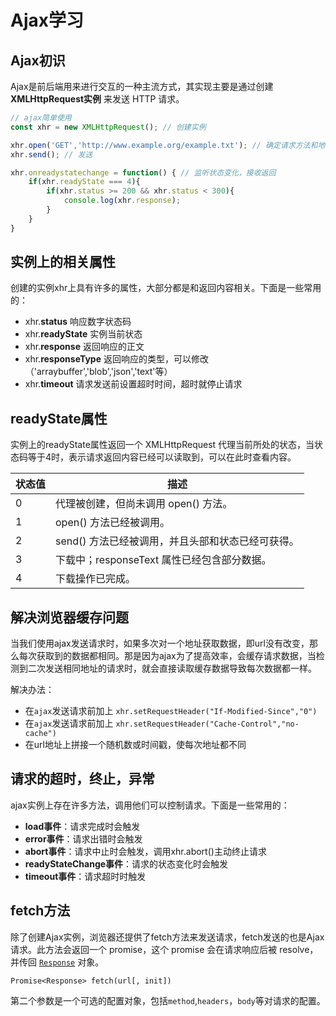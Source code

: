 # Ajax学习

## Ajax初识

Ajax是前后端用来进行交互的一种主流方式，其实现主要是通过创建 **XMLHttpRequest实例** 来发送 HTTP 请求。

```js
// ajax简单使用
const xhr = new XMLHttpRequest(); // 创建实例

xhr.open('GET','http://www.example.org/example.txt'); // 确定请求方法和地址
xhr.send();	// 发送

xhr.onreadystatechange = function() { // 监听状态变化，接收返回
    if(xhr.readyState === 4){
        if(xhr.status >= 200 && xhr.status < 300){
            console.log(xhr.response);
        }
    }
}
```



## 实例上的相关属性

创建的实例xhr上具有许多的属性，大部分都是和返回内容相关。下面是一些常用的：

- xhr.**status**  		响应数字状态码
- xhr.**readyState**      实例当前状态
- xhr.**response**        返回响应的正文
- xhr.**responseType**    返回响应的类型，可以修改（'arraybuffer','blob','json','text'等）
- xhr.**timeout**         请求发送前设置超时时间，超时就停止请求



## readyState属性

实例上的readyState属性返回一个 XMLHttpRequest 代理当前所处的状态，当状态码等于4时，表示请求返回内容已经可以读取到，可以在此时查看内容。

| 状态值 |     描述  |
|-------|-----------|
|  0    | 代理被创建，但尚未调用 open() 方法。|
|  1    |open() 方法已经被调用。|
|  2    |send() 方法已经被调用，并且头部和状态已经可获得。|
|  3    |下载中；responseText 属性已经包含部分数据。|
| 4   |下载操作已完成。|



## 解决浏览器缓存问题

当我们使用ajax发送请求时，如果多次对一个地址获取数据，即url没有改变，那么每次获取到的数据都相同。那是因为ajax为了提高效率，会缓存请求数据，当检测到二次发送相同地址的请求时，就会直接读取缓存数据导致每次数据都一样。

解决办法：

- 在`ajax`发送请求前加上 `xhr.setRequestHeader("If-Modified-Since","0")`
- 在`ajax`发送请求前加上 `xhr.setRequestHeader("Cache-Control","no-cache")`
- 在url地址上拼接一个随机数或时间戳，使每次地址都不同



## 请求的超时，终止，异常

ajax实例上存在许多方法，调用他们可以控制请求。下面是一些常用的：

- **load事件**：请求完成时会触发
- **error事件**：请求出错时会触发
- **abort事件**：请求中止时会触发，调用xhr.abort()主动终止请求
- **readyStateChange事件**：请求的状态变化时会触发
- **timeout事件**：请求超时时触发



## fetch方法

除了创建Ajax实例，浏览器还提供了fetch方法来发送请求，fetch发送的也是Ajax请求。此方法会返回一个 promise，这个 promise 会在请求响应后被 resolve，并传回 [`Response`](https://developer.mozilla.org/zh-CN/docs/Web/API/Response) 对象。

`Promise<Response> fetch(url[, init])`

第二个参数是一个可选的配置对象，包括`method`,`headers`，`body`等对请求的配置。



